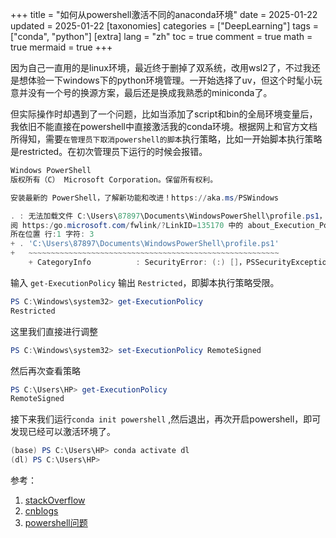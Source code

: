 
+++
title = "如何从powershell激活不同的anaconda环境"
date = 2025-01-22
updated = 2025-01-22
[taxonomies]
categories = ["DeepLearning"]
tags = ["conda", "python"]
[extra]
lang = "zh"
toc = true
comment = true
math = true
mermaid = true
+++

<!-- ## 如何从powershell激活不同的anaconda环境 -->

​	因为自己一直用的是linux环境，最近终于删掉了双系统，改用wsl2了，不过我还是想体验一下windows下的python环境管理。一开始选择了uv，但这个时髦小玩意并没有一个号的换源方案，最后还是换成我熟悉的miniconda了。

​	但实际操作时却遇到了一个问题，比如当添加了script和bin的全局环境变量后，我依旧不能直接在powershell中直接激活我的conda环境。根据网上和官方文档所得知，需要`在管理员下取消powershell的脚本`执行策略，比如一开始脚本执行策略是restricted。在初次管理员下运行的时候会报错。

```powershell
Windows PowerShell
版权所有（C） Microsoft Corporation。保留所有权利。

安装最新的 PowerShell，了解新功能和改进！https://aka.ms/PSWindows

. : 无法加载文件 C:\Users\87897\Documents\WindowsPowerShell\profile.ps1，因为在此系统上禁止运行脚本。有关详细信息，请参
阅 https:/go.microsoft.com/fwlink/?LinkID=135170 中的 about_Execution_Policies。
所在位置 行:1 字符: 3
+ . 'C:\Users\87897\Documents\WindowsPowerShell\profile.ps1'
+   ~~~~~~~~~~~~~~~~~~~~~~~~~~~~~~~~~~~~~~~~~~~~~~~~~~~~~~~~
    + CategoryInfo          : SecurityError: (:) []，PSSecurityException

```

输入 `get-ExecutionPolicy` 输出 `Restricted`，即脚本执行策略受限。

```powershell
PS C:\Windows\system32> get-ExecutionPolicy
Restricted
```

这里我们直接进行调整

```powershell
PS C:\Windows\system32> set-ExecutionPolicy RemoteSigned
```

然后再次查看策略

```powershell
PS C:\Users\HP> get-ExecutionPolicy
RemoteSigned
```

接下来我们运行`conda init powershell` ,然后退出，再次开启powershell，即可发现已经可以激活环境了。

```powershell
(base) PS C:\Users\HP> conda activate dl
(dl) PS C:\Users\HP>
```

参考：

1. [stackOverflow](https://stackoverflow.com/questions/47800794/how-to-activate-different-anaconda-environment-from-powershell?rq=1)
2. [cnblogs](https://www.cnblogs.com/dereen/p/ps_conda_env.html)
3. [powershell问题](https://blog.csdn.net/qq_42951560/article/details/123859735)

<!-- [^1]: First footnote. -->
